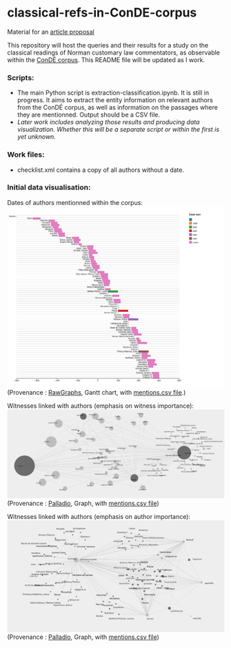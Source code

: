 # classical-refs-in-ConDE-corpus
Material for an [article proposal](https://rmblf.be/2022/02/04/appel-a-contribution-lire-les-classiques-en-normandie/)

This repository will host the queries and their results for a study on the classical readings of Norman customary law commentators, as observable within the [ConDÉ corpus](https://github.com/RIN-ConDE/editions).
This README file will be updated as I work.

### Scripts:

* The main Python script is extraction-classification.ipynb. It is still in progress. It aims to extract the entity information on relevant authors from the ConDÉ corpus, as well as information on the passages where they are mentionned. Output should be a CSV file.
* *Later work includes analyzing those results and producing data visualization. Whether this will be a separate script or within the first is yet unknown.*

### Work files:

* checklist.xml contains a copy of all authors without a date.

### Initial data visualisation:

Dates of authors mentionned within the corpus:
![graphical rendering of authors timeline](dataviz/dates-of-authors-mentionned_prov-rawgraphs_gantt-chart.jpg)
(Provenance : [RawGraphs](https://rawgraphs.io/), Gantt chart, with [mentions.csv file](mentions.csv).)

Witnesses linked with authors (emphasis on witness importance):
![graphical rendering of authors timeline](dataviz/authors-and-witness-links-2_prov-palladio_graph.png)
(Provenance : [Palladio](https://hdlab.stanford.edu/palladio), Graph, with [mentions.csv file](mentions.csv))

Witnesses linked with authors (emphasis on author importance):
![graphical rendering of authors timeline](dataviz/authors-and-witness-links-1_prov-palladio_graph.png)
(Provenance : [Palladio](https://hdlab.stanford.edu/palladio), Graph, with [mentions.csv file](mentions.csv))
